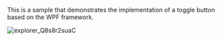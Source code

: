 This is a sample that demonstrates the implementation of a toggle button based on the WPF framework.

![explorer_Q8s8r2suaC](https://github.com/daoxiaoyue2012/ToggleSwitchDemo/assets/12840932/29041830-be57-4d70-b054-b755e6be33a1)
